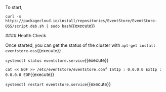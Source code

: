 To start,

`curl -s https://packagecloud.io/install/repositories/EventStore/EventStore-OSS/script.deb.sh | sudo bash`{{execute}}

#### Health Check

Once started, you can get the status of the cluster with `apt-get install eventstore-oss`{{execute}}

`systemctl status eventstore.service`{{execute}}


`cat << EOF >> /etc/eventstore/eventstore.conf
IntIp : 0.0.0.0
ExtIp : 0.0.0.0
EOF`{{execute}}

`systemctl restart eventstore.service`{{execute}}
